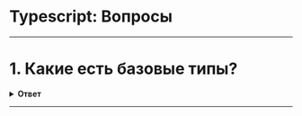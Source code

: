# Typescript: Вопросы

---

# 1. Какие есть базовые типы?

<details><summary><b>Ответ</b></summary>
<p>

Базовые типы:
* Boolean
* Number
* BigInt
* String
* Symbol
* Array
* Tuple
* Enum
* Unknown
* Any
* Void
* Null
* Undefined
* Never
* Object

```typescript
let bool: boolean = false
let num: number = 25
let big: bigint = 100n
let str: string = 'hello'
let list: number[] = [1, 2, 3]
let tuple: [string, number]: ['Cassie', 23]
```

</p>
</details>

---
